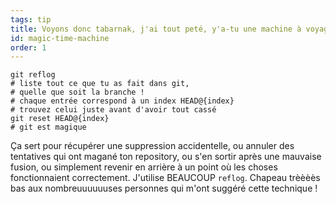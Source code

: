 ```yaml
---
tags: tip
title: Voyons donc tabarnak, j'ai tout peté, y'a-tu une machine à voyager dans le temps dans git&nbsp;!?!
id: magic-time-machine
order: 1
---
```


```git
git reflog
# liste tout ce que tu as fait dans git,
# quelle que soit la branche !
# chaque entrée correspond à un index HEAD@{index}
# trouvez celui juste avant d'avoir tout cassé
git reset HEAD@{index}
# git est magique
```

Ça sert pour récupérer une suppression accidentelle, ou annuler des
tentatives qui ont magané ton repository, ou s'en sortir après une
mauvaise fusion, ou simplement revenir en arrière à un point où les
choses fonctionnaient correctement. J'utilise BEAUCOUP
`reflog`. Chapeau trèèèès bas aux nombreuuuuuuses personnes qui m'ont
suggéré cette technique&nbsp;!
